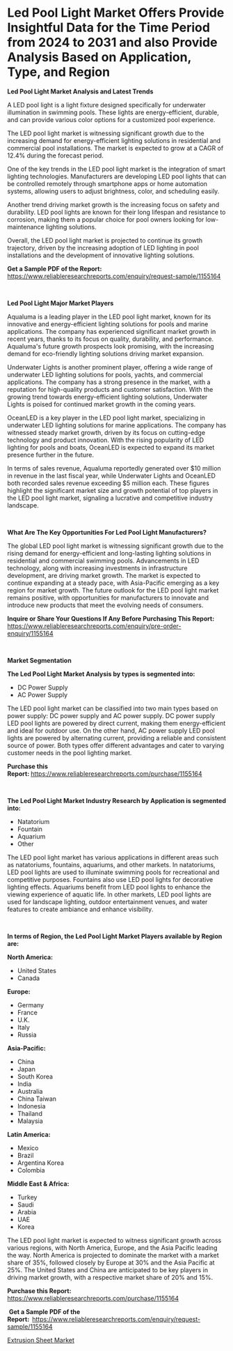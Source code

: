 <p><h1>Led Pool Light Market Offers Provide Insightful Data for the Time Period from 2024 to 2031 and also Provide Analysis Based on Application, Type, and Region</h1></p><p><strong>Led Pool Light Market Analysis and Latest Trends</strong></p>
<p><p>A LED pool light is a light fixture designed specifically for underwater illumination in swimming pools. These lights are energy-efficient, durable, and can provide various color options for a customized pool experience.</p><p>The LED pool light market is witnessing significant growth due to the increasing demand for energy-efficient lighting solutions in residential and commercial pool installations. The market is expected to grow at a CAGR of 12.4% during the forecast period.</p><p>One of the key trends in the LED pool light market is the integration of smart lighting technologies. Manufacturers are developing LED pool lights that can be controlled remotely through smartphone apps or home automation systems, allowing users to adjust brightness, color, and scheduling easily.</p><p>Another trend driving market growth is the increasing focus on safety and durability. LED pool lights are known for their long lifespan and resistance to corrosion, making them a popular choice for pool owners looking for low-maintenance lighting solutions.</p><p>Overall, the LED pool light market is projected to continue its growth trajectory, driven by the increasing adoption of LED lighting in pool installations and the development of innovative lighting solutions.</p></p>
<p><strong>Get a Sample PDF of the Report:&nbsp;</strong> <a href="https://www.reliableresearchreports.com/enquiry/request-sample/1155164">https://www.reliableresearchreports.com/enquiry/request-sample/1155164</a></p>
<p>&nbsp;</p>
<p><strong>Led Pool Light Major Market Players</strong></p>
<p><p>Aqualuma is a leading player in the LED pool light market, known for its innovative and energy-efficient lighting solutions for pools and marine applications. The company has experienced significant market growth in recent years, thanks to its focus on quality, durability, and performance. Aqualuma's future growth prospects look promising, with the increasing demand for eco-friendly lighting solutions driving market expansion.</p><p>Underwater Lights is another prominent player, offering a wide range of underwater LED lighting solutions for pools, yachts, and commercial applications. The company has a strong presence in the market, with a reputation for high-quality products and customer satisfaction. With the growing trend towards energy-efficient lighting solutions, Underwater Lights is poised for continued market growth in the coming years.</p><p>OceanLED is a key player in the LED pool light market, specializing in underwater LED lighting solutions for marine applications. The company has witnessed steady market growth, driven by its focus on cutting-edge technology and product innovation. With the rising popularity of LED lighting for pools and boats, OceanLED is expected to expand its market presence further in the future.</p><p>In terms of sales revenue, Aqualuma reportedly generated over $10 million in revenue in the last fiscal year, while Underwater Lights and OceanLED both recorded sales revenue exceeding $5 million each. These figures highlight the significant market size and growth potential of top players in the LED pool light market, signaling a lucrative and competitive industry landscape.</p></p>
<p>&nbsp;</p>
<p><strong>What Are The Key Opportunities For Led Pool Light Manufacturers?</strong></p>
<p><p>The global LED pool light market is witnessing significant growth due to the rising demand for energy-efficient and long-lasting lighting solutions in residential and commercial swimming pools. Advancements in LED technology, along with increasing investments in infrastructure development, are driving market growth. The market is expected to continue expanding at a steady pace, with Asia-Pacific emerging as a key region for market growth. The future outlook for the LED pool light market remains positive, with opportunities for manufacturers to innovate and introduce new products that meet the evolving needs of consumers.</p></p>
<p><strong>Inquire or Share Your Questions If Any Before Purchasing This Report:</strong> <a href="https://www.reliableresearchreports.com/enquiry/pre-order-enquiry/1155164">https://www.reliableresearchreports.com/enquiry/pre-order-enquiry/1155164</a></p>
<p>&nbsp;</p>
<p><strong>Market Segmentation</strong></p>
<p><strong>The Led Pool Light Market Analysis by types is segmented into:</strong></p>
<p><ul><li>DC Power Supply</li><li>AC Power Supply</li></ul></p>
<p><p>The LED pool light market can be classified into two main types based on power supply: DC power supply and AC power supply. DC power supply LED pool lights are powered by direct current, making them energy-efficient and ideal for outdoor use. On the other hand, AC power supply LED pool lights are powered by alternating current, providing a reliable and consistent source of power. Both types offer different advantages and cater to varying customer needs in the pool lighting market.</p></p>
<p><strong>Purchase this Report:&nbsp;</strong><a href="https://www.reliableresearchreports.com/purchase/1155164">https://www.reliableresearchreports.com/purchase/1155164</a></p>
<p>&nbsp;</p>
<p><strong>The Led Pool Light Market Industry Research by Application is segmented into:</strong></p>
<p><ul><li>Natatorium</li><li>Fountain</li><li>Aquarium</li><li>Other</li></ul></p>
<p><p>The LED pool light market has various applications in different areas such as natatoriums, fountains, aquariums, and other markets. In natatoriums, LED pool lights are used to illuminate swimming pools for recreational and competitive purposes. Fountains also use LED pool lights for decorative lighting effects. Aquariums benefit from LED pool lights to enhance the viewing experience of aquatic life. In other markets, LED pool lights are used for landscape lighting, outdoor entertainment venues, and water features to create ambiance and enhance visibility.</p></p>
<p>&nbsp;</p>
<p><strong>In terms of Region, the Led Pool Light Market Players available by Region are:</strong></p>
<p>
    <p> <strong> North America: </strong>
        <ul>
            <li>United States</li>
            <li>Canada</li>
        </ul>
        </p> 
    <p> <strong> Europe: </strong>
        <ul>
            <li>Germany</li>
            <li>France</li>
            <li>U.K.</li>
            <li>Italy</li>
            <li>Russia</li>
        </ul>
        </p> 
    <p> <strong> Asia-Pacific: </strong>
        <ul>
            <li>China</li>
            <li>Japan</li>
            <li>South Korea</li>
            <li>India</li>
            <li>Australia</li>
            <li>China Taiwan</li>
            <li>Indonesia</li>
            <li>Thailand</li>
            <li>Malaysia</li>
        </ul>
        </p> 
    <p> <strong> Latin America: </strong>
        <ul>
            <li>Mexico</li>
            <li>Brazil</li>
            <li>Argentina Korea</li>
            <li>Colombia</li>
        </ul>
        </p> 
    <p> <strong> Middle East & Africa: </strong>
        <ul>
            <li>Turkey</li>
            <li>Saudi</li>
            <li>Arabia</li>
            <li>UAE</li>
            <li>Korea</li>
        </ul>
    </p>
    </p>
<p><p>The LED pool light market is expected to witness significant growth across various regions, with North America, Europe, and the Asia Pacific leading the way. North America is projected to dominate the market with a market share of 35%, followed closely by Europe at 30% and the Asia Pacific at 25%. The United States and China are anticipated to be key players in driving market growth, with a respective market share of 20% and 15%.</p></p>
<p><strong>Purchase this Report: </strong><a href="https://www.reliableresearchreports.com/purchase/1155164">https://www.reliableresearchreports.com/purchase/1155164</a></p>
<p>&nbsp;<strong>Get a Sample PDF of the Report:&nbsp;&nbsp;</strong><a href="https://www.reliableresearchreports.com/enquiry/request-sample/1155164">https://www.reliableresearchreports.com/enquiry/request-sample/1155164</a></p>
<p><strong></strong></p>
<p><p><a href="https://sudsy-motorcycle-bbc.notion.site/Extrusion-Sheet-Market-Dynamics-2024-2031-Also-about-Its-Market-Trends-Projections-and-Opportunit-0fb7a6d4402d4e838096e0c1c8160a5f">Extrusion Sheet Market</a></p></p>
